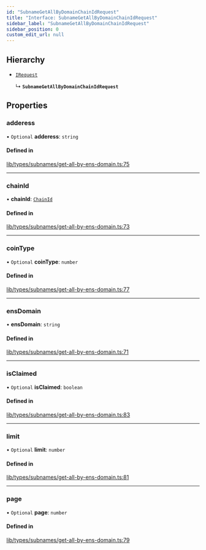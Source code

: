 ```yaml
---
id: "SubnameGetAllByDomainChainIdRequest"
title: "Interface: SubnameGetAllByDomainChainIdRequest"
sidebar_label: "SubnameGetAllByDomainChainIdRequest"
sidebar_position: 0
custom_edit_url: null
---
```


## Hierarchy

- [`IRequest`](IRequest.md)

  ↳ **`SubnameGetAllByDomainChainIdRequest`**

## Properties

### adderess

• `Optional` **adderess**: `string`

#### Defined in

[lib/types/subnames/get-all-by-ens-domain.ts:75](https://github.com/JustaName-id/JustaName-sdk/blob/5db266b/packages/@justaname.id/sdk/src/lib/types/subnames/get-all-by-ens-domain.ts#L75)

___

### chainId

• **chainId**: [`ChainId`](../modules.md#chainid)

#### Defined in

[lib/types/subnames/get-all-by-ens-domain.ts:73](https://github.com/JustaName-id/JustaName-sdk/blob/5db266b/packages/@justaname.id/sdk/src/lib/types/subnames/get-all-by-ens-domain.ts#L73)

___

### coinType

• `Optional` **coinType**: `number`

#### Defined in

[lib/types/subnames/get-all-by-ens-domain.ts:77](https://github.com/JustaName-id/JustaName-sdk/blob/5db266b/packages/@justaname.id/sdk/src/lib/types/subnames/get-all-by-ens-domain.ts#L77)

___

### ensDomain

• **ensDomain**: `string`

#### Defined in

[lib/types/subnames/get-all-by-ens-domain.ts:71](https://github.com/JustaName-id/JustaName-sdk/blob/5db266b/packages/@justaname.id/sdk/src/lib/types/subnames/get-all-by-ens-domain.ts#L71)

___

### isClaimed

• `Optional` **isClaimed**: `boolean`

#### Defined in

[lib/types/subnames/get-all-by-ens-domain.ts:83](https://github.com/JustaName-id/JustaName-sdk/blob/5db266b/packages/@justaname.id/sdk/src/lib/types/subnames/get-all-by-ens-domain.ts#L83)

___

### limit

• `Optional` **limit**: `number`

#### Defined in

[lib/types/subnames/get-all-by-ens-domain.ts:81](https://github.com/JustaName-id/JustaName-sdk/blob/5db266b/packages/@justaname.id/sdk/src/lib/types/subnames/get-all-by-ens-domain.ts#L81)

___

### page

• `Optional` **page**: `number`

#### Defined in

[lib/types/subnames/get-all-by-ens-domain.ts:79](https://github.com/JustaName-id/JustaName-sdk/blob/5db266b/packages/@justaname.id/sdk/src/lib/types/subnames/get-all-by-ens-domain.ts#L79)
